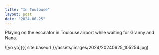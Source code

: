 ```yaml
---
title: "In Toulouse"
layout: post
date: "2024-06-25"
---
```


Playing on the escalator in Toulouse airport while waiting for Granny and Nana.

![yo yo]({{ site.baseurl }}/assets/images/2024/20240625_105254.jpg)
